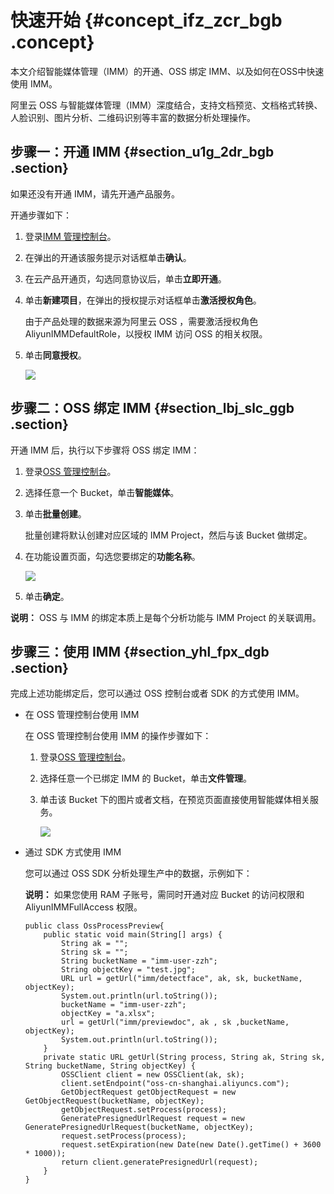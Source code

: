 # 快速开始 {#concept_ifz_zcr_bgb .concept}

本文介绍智能媒体管理（IMM）的开通、OSS 绑定 IMM、以及如何在OSS中快速使用 IMM。

阿里云 OSS 与智能媒体管理（IMM）深度结合，支持文档预览、文档格式转换、人脸识别、图片分析、二维码识别等丰富的数据分析处理操作。

## 步骤一：开通 IMM {#section_u1g_2dr_bgb .section}

如果还没有开通 IMM，请先开通产品服务。

开通步骤如下：

1.  登录[IMM 管理控制台](https://imm.console.aliyun.com/)。
2.  在弹出的开通该服务提示对话框单击**确认**。
3.  在云产品开通页，勾选同意协议后，单击**立即开通**。
4.  单击**新建项目**，在弹出的授权提示对话框单击**激活授权角色**。

    由于产品处理的数据来源为阿里云 OSS ，需要激活授权角色 AliyunIMMDefaultRole，以授权 IMM 访问 OSS 的相关权限。

5.  单击**同意授权**。

    ![](images/33934_zh-CN_source.png)


## 步骤二：OSS 绑定 IMM {#section_lbj_slc_ggb .section}

开通 IMM 后，执行以下步骤将 OSS 绑定 IMM：

1.  登录[OSS 管理控制台](https://oss.console.aliyun.com/)。
2.  选择任意一个 Bucket，单击**智能媒体**。
3.  单击**批量创建**。

    批量创建将默认创建对应区域的 IMM Project，然后与该 Bucket 做绑定。

4.  在功能设置页面，勾选您要绑定的**功能名称**。

    ![](http://static-aliyun-doc.oss-cn-hangzhou.aliyuncs.com/assets/img/78534/156799807335153_zh-CN.jpg)

5.  单击**确定**。

**说明：** OSS 与 IMM 的绑定本质上是每个分析功能与 IMM Project 的关联调用。

## 步骤三：使用 IMM {#section_yhl_fpx_dgb .section}

完成上述功能绑定后，您可以通过 OSS 控制台或者 SDK 的方式使用 IMM。

-   在 OSS 管理控制台使用 IMM

    在 OSS 管理控制台使用 IMM 的操作步骤如下：

    1.  登录[OSS 管理控制台](https://oss.console.aliyun.com/)。
    2.  选择任意一个已绑定 IMM 的 Bucket，单击**文件管理**。
    3.  单击该 Bucket 下的图片或者文档，在预览页面直接使用智能媒体相关服务。

        ![](http://static-aliyun-doc.oss-cn-hangzhou.aliyuncs.com/assets/img/78534/156799807335162_zh-CN.jpg)

-   通过 SDK 方式使用 IMM

    您可以通过 OSS SDK 分析处理生产中的数据，示例如下：

    **说明：** 如果您使用 RAM 子账号，需同时开通对应 Bucket 的访问权限和 AliyunIMMFullAccess 权限。

    ``` {#codeblock_66u_h35_oxz}
    public class OssProcessPreview{
        public static void main(String[] args) {
            String ak = "";
            String sk = "";
            String bucketName = "imm-user-zzh";
            String objectKey = "test.jpg";
            URL url = getUrl("imm/detectface", ak, sk, bucketName, objectKey);
            System.out.println(url.toString());
            bucketName = "imm-user-zzh";
            objectKey = "a.xlsx";
            url = getUrl("imm/previewdoc", ak , sk ,bucketName, objectKey);
            System.out.println(url.toString());
        }
        private static URL getUrl(String process, String ak, String sk, String bucketName, String objectKey) {
            OSSClient client = new OSSClient(ak, sk);
            client.setEndpoint("oss-cn-shanghai.aliyuncs.com");
            GetObjectRequest getObjectRequest = new GetObjectRequest(bucketName, objectKey);
            getObjectRequest.setProcess(process);
            GeneratePresignedUrlRequest request = new GeneratePresignedUrlRequest(bucketName, objectKey);
            request.setProcess(process);
            request.setExpiration(new Date(new Date().getTime() + 3600 * 1000));
            return client.generatePresignedUrl(request);
        }
    }
    ```


